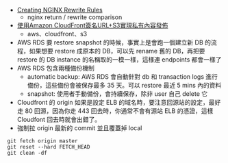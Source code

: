 - [Creating NGINX Rewrite Rules](https://www.nginx.com/blog/creating-nginx-rewrite-rules/)
    - nginx return / rewrite comparison
- [使用Amazon CloudFront簽名URL+S3實現私有內容發佈](http://mp.weixin.qq.com/s/9_o7vSwDP95d8-dGn6xqqQ)
    - aws、cloudfront、s3
- AWS RDS 要 restore snapshot 的時候，事實上是會跑一個建立新 DB 的流程，如果想要 restore 成原本的 DB，可以先 rename 舊的 DB，再把要 restore 的 DB instance 的名稱取的一模一樣，這樣連 endpoints 都會一樣了
- AWS RDS 包含兩種備份機制
    - automatic backup: AWS RDS 會自動針對 db 和 transaction logs 進行備份，這些備份會被保存最多 35 天。可以 restore 最近 5 mins 內的資料
    - snapshot: 使用者手動備份，會持續保存，除非 user 自己 delete 它
- Cloudfront 的 origin 如果是設定 ELB 的域名時，要注意回源站的設定，最好走 80 回源，因為你走 443 回去時，你通常不會有源站 ELB 的憑證，這樣 Cloudfont 回去時就會出錯了。
- 強制拉 origin 最新的 commit 並且覆蓋掉 local 
```
git fetch origin master
git reset --hard FETCH_HEAD
git clean -df
```